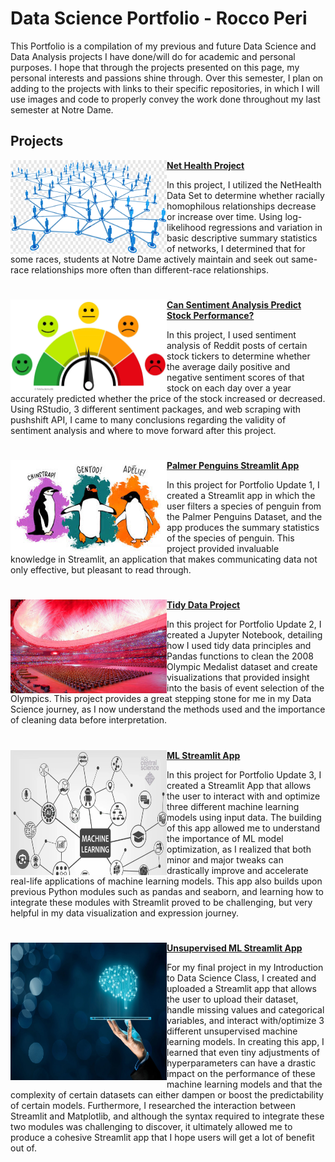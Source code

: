 # Data Science Portfolio - Rocco Peri
This Portfolio is a compilation of my previous and future Data Science and Data Analysis projects I have done/will do for academic and personal purposes. I hope that through the projects presented on this page, my personal interests and passions shine through. Over this semester, I plan on adding to the projects with links to their specific repositories, in which I will use images and code to properly convey the work done throughout my last semester at Notre Dame. 

## Projects

<img align="left" width="250" height="150" src="https://github.com/roccoperi/PERI-Data-Science-Portfolio/blob/main/images/networks.png"> **[Net Health Project](https://github.com/roccoperi/Net-Health-Project)**

In this project, I utilized the NetHealth Data Set to determine whether racially homophilous relationships decrease or increase over time. Using log-likelihood regressions and variation in basic descriptive summary statistics of networks, I determined that for some races, students at Notre Dame actively maintain and seek out same-race relationships more often than different-race relationships. 

#

<img align="left" width="250" height="150" src="https://github.com/roccoperi/PERI-Data-Science-Portfolio/blob/main/images/sentiment.webp"> **[Can Sentiment Analysis Predict Stock Performance?](https://github.com/roccoperi/Reddit-Sentiment-Analysis-For-Modeling-Stock-Performance)**

In this project, I used sentiment analysis of Reddit posts of certain stock tickers to determine whether the average daily positive and negative sentiment scores of that stock on each day over a year accurately predicted whether the price of the stock increased or decreased. Using RStudio, 3 different sentiment packages, and web scraping with pushshift API, I came to many conclusions regarding the validity of sentiment analysis and where to move forward after this project.

#
<img align="left" width="250" height="150" src="https://github.com/roccoperi/PERI-Data-Science-Portfolio/blob/main/images/penguins.jpg"> **[Palmer Penguins Streamlit App](https://github.com/roccoperi/PERI-Data-Science-Portfolio/tree/main/basic-streamlit-app)**

In this project for Portfolio Update 1, I created a Streamlit app in which the user filters a species of penguin from the Palmer Penguins Dataset, and the app produces the summary statistics of the species of penguin. This project provided invaluable knowledge in Streamlit, an application that makes communicating data not only effective, but pleasant to read through.

#
<img align="left" width="250" height="150" src="https://github.com/roccoperi/PERI-Data-Science-Portfolio/blob/main/images/2008%20olympics.jpg"> **[Tidy Data Project](https://github.com/roccoperi/PERI-Data-Science-Portfolio/tree/main/TidyData-Project)**

In this project for Portfolio Update 2, I created a Jupyter Notebook, detailing how I used tidy data principles and Pandas functions to clean the 2008 Olympic Medalist dataset and create visualizations that provided insight into the basis of event selection of the Olympics. This project provides a great stepping stone for me in my Data Science journey, as I now understand the methods used and the importance of cleaning data before interpretation. 

#
<img align="left" width="250" height="200" src="https://github.com/roccoperi/PERI-Data-Science-Portfolio/blob/main/images/ML.png"> **[ML Streamlit App](https://github.com/roccoperi/PERI-Data-Science-Portfolio/tree/main/MLStreamlitApp)** 

In this project for Portfolio Update 3, I created a Streamlit App that allows the user to interact with and optimize three different machine learning models using input data. The building of this app allowed me to understand the importance of ML model optimization, as I realized that both minor and major tweaks can drastically improve and accelerate real-life applications of machine learning models. This app also builds upon previous Python modules such as pandas and seaborn, and learning how to integrate these modules with Streamlit proved to be challenging, but very helpful in my data visualization and expression journey. 

#
<img align="left" width="250" height="220" src="https://github.com/roccoperi/PERI-Data-Science-Portfolio/blob/main/images/unsupervised.webp"> **[Unsupervised ML Streamlit App](https://github.com/roccoperi/PERI-Data-Science-Portfolio/tree/main/MLUNsupervisedApp)**

For my final project in my Introduction to Data Science Class, I created and uploaded a Streamlit app that allows the user to upload their dataset, handle missing values and categorical variables, and interact with/optimize 3 different unsupervised machine learning models. In creating this app, I learned that even tiny adjustments of hyperparameters can have a drastic impact on the performance of these machine learning models and that the complexity of certain datasets can either dampen or boost the predictability of certain models. Furthermore, I researched the interaction between Streamlit and Matplotlib, and although the syntax required to integrate these two modules was challenging to discover, it ultimately allowed me to produce a cohesive Streamlit app that I hope users will get a lot of benefit out of. 


